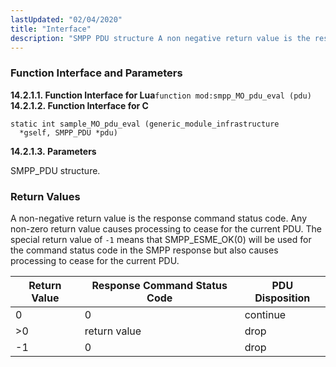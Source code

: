 ```yaml
---
lastUpdated: "02/04/2020"
title: "Interface"
description: "SMPP PDU structure A non negative return value is the response command status code Any non zero return value causes processing to cease for the current PDU The special return value of 1 means that SMPP ESME OK 0 will be used for the command status code in the SMPP..."
---
```


### <a name="idp668720"></a> Function Interface and Parameters

**<a name="idp669872"></a> 14.2.1.1. Function Interface for Lua**`function mod:smpp_MO_pdu_eval (pdu)`**<a name="idp671696"></a> 14.2.1.2. Function Interface for C**
```
static int sample_MO_pdu_eval (generic_module_infrastructure
  *gself, SMPP_PDU *pdu)
```
**<a name="idp673472"></a> 14.2.1.3. Parameters**

SMPP_PDU structure.

### <a name="idp675440"></a> Return Values

A non-negative return value is the response command status code. Any non-zero return value causes processing to cease for the current PDU. The special return value of `-1` means that SMPP_ESME_OK(0) will be used for the command status code in the SMPP response but also causes processing to cease for the current PDU.

<a name="SMPP_PDU_MO_Evaluation_Return_Values"></a> 


| Return Value | Response Command Status Code | PDU Disposition |
| --- | --- | --- |
| 0 | 0 | continue |
| >0 | return value | drop |
| -1 | 0 | drop |